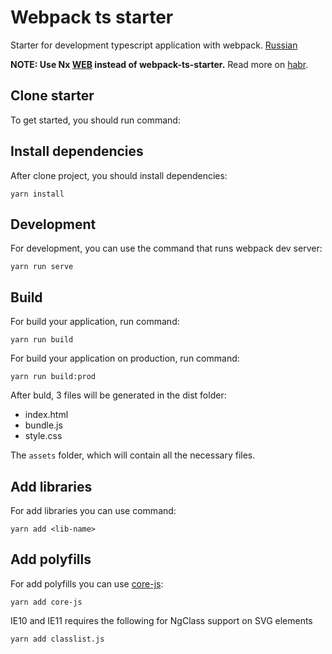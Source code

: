 # Webpack ts starter

Starter for development typescript application with webpack. [Russian](./docs/ru.md)

**NOTE: Use Nx [WEB](https://nx.dev/web/overview) instead of webpack-ts-starter.** Read more on [habr](https://habr.com/ru/post/652453/).

## Clone starter

To get started, you should run command:

## Install dependencies

After clone project, you should install dependencies:

```shell script
yarn install
```

## Development

For development, you can use the command that runs webpack dev server:

```shell script
yarn run serve
```

## Build 

For build your application, run command:

```shell script
yarn run build
```

For build your application on production, run command:

```shell script
yarn run build:prod
```

After buld, 3 files will be generated in the dist folder:

- index.html
- bundle.js
- style.css

The `assets` folder, which will contain all the necessary files.

## Add libraries

For add libraries you can use command:

```shell script
yarn add <lib-name>
``` 

## Add polyfills

For add polyfills you can use [core-js](https://github.com/zloirock/core-js):

```shell script
yarn add core-js
``` 

IE10 and IE11 requires the following for NgClass support on SVG elements

```shell script
yarn add classlist.js
``` 
